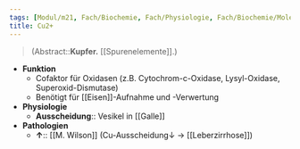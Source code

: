 ```yaml
---
tags: [Modul/m21, Fach/Biochemie, Fach/Physiologie, Fach/Biochemie/Molekül]
title: Cu2+
---
```

> (Abstract::**Kupfer.** [[Spurenelemente]].)
- **Funktion**
	- Cofaktor für Oxidasen (z.B. Cytochrom-c-Oxidase, Lysyl-Oxidase, Superoxid-Dismutase)
	- Benötigt für [[Eisen]]-Aufnahme und -Verwertung
- **Physiologie**
	- **Ausscheidung**:: Vesikel in [[Galle]]
- **Pathologien**
	- **↑**:: [[M. Wilson]] (Cu-Ausscheidung↓ → [[Leberzirrhose]])